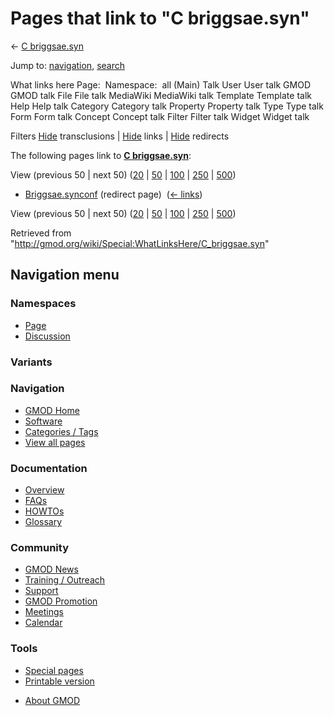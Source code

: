 <div id="mw-page-base" class="noprint">

</div>

<div id="mw-head-base" class="noprint">

</div>

<div id="content" class="mw-body" role="main">

<span id="top"></span>

<div id="mw-js-message" style="display:none;">

</div>



# <span dir="auto">Pages that link to "C briggsae.syn"</span>

<div id="bodyContent">

<div id="contentSub">

← [C briggsae.syn](/wiki/C_briggsae.syn "C briggsae.syn")

</div>

<div id="jump-to-nav" class="mw-jump">

Jump to: [navigation](#mw-navigation), [search](#p-search)

</div>

<div id="mw-content-text">

What links here Page:  Namespace:  all (Main) Talk User User talk GMOD
GMOD talk File File talk MediaWiki MediaWiki talk Template Template talk
Help Help talk Category Category talk Property Property talk Type Type
talk Form Form talk Concept Concept talk Filter Filter talk Widget
Widget talk

Filters
[Hide](/mediawiki/index.php?title=Special:WhatLinksHere/C_briggsae.syn&hidetrans=1 "Special:WhatLinksHere/C briggsae.syn")
transclusions \|
[Hide](/mediawiki/index.php?title=Special:WhatLinksHere/C_briggsae.syn&hidelinks=1 "Special:WhatLinksHere/C briggsae.syn")
links \|
[Hide](/mediawiki/index.php?title=Special:WhatLinksHere/C_briggsae.syn&hideredirs=1 "Special:WhatLinksHere/C briggsae.syn")
redirects

The following pages link to **[C
briggsae.syn](/wiki/C_briggsae.syn "C briggsae.syn")**:

View (previous 50 \| next 50)
([20](/mediawiki/index.php?title=Special:WhatLinksHere/C_briggsae.syn&limit=20 "Special:WhatLinksHere/C briggsae.syn")
\|
[50](/mediawiki/index.php?title=Special:WhatLinksHere/C_briggsae.syn&limit=50 "Special:WhatLinksHere/C briggsae.syn")
\|
[100](/mediawiki/index.php?title=Special:WhatLinksHere/C_briggsae.syn&limit=100 "Special:WhatLinksHere/C briggsae.syn")
\|
[250](/mediawiki/index.php?title=Special:WhatLinksHere/C_briggsae.syn&limit=250 "Special:WhatLinksHere/C briggsae.syn")
\|
[500](/mediawiki/index.php?title=Special:WhatLinksHere/C_briggsae.syn&limit=500 "Special:WhatLinksHere/C briggsae.syn"))

- [Briggsae.synconf](/mediawiki/index.php?title=Briggsae.synconf&redirect=no "Briggsae.synconf")
  (redirect page) ‎ <span class="mw-whatlinkshere-tools">([←
  links](/mediawiki/index.php?title=Special:WhatLinksHere&target=Briggsae.synconf "Special:WhatLinksHere"))</span>

View (previous 50 \| next 50)
([20](/mediawiki/index.php?title=Special:WhatLinksHere/C_briggsae.syn&limit=20 "Special:WhatLinksHere/C briggsae.syn")
\|
[50](/mediawiki/index.php?title=Special:WhatLinksHere/C_briggsae.syn&limit=50 "Special:WhatLinksHere/C briggsae.syn")
\|
[100](/mediawiki/index.php?title=Special:WhatLinksHere/C_briggsae.syn&limit=100 "Special:WhatLinksHere/C briggsae.syn")
\|
[250](/mediawiki/index.php?title=Special:WhatLinksHere/C_briggsae.syn&limit=250 "Special:WhatLinksHere/C briggsae.syn")
\|
[500](/mediawiki/index.php?title=Special:WhatLinksHere/C_briggsae.syn&limit=500 "Special:WhatLinksHere/C briggsae.syn"))

</div>

<div class="printfooter">

Retrieved from
"<http://gmod.org/wiki/Special:WhatLinksHere/C_briggsae.syn>"

</div>

<div id="catlinks" class="catlinks catlinks-allhidden">

</div>

<div class="visualClear">

</div>

</div>

</div>

<div id="mw-navigation">

## Navigation menu

<div id="mw-head">



<div id="left-navigation">

<div id="p-namespaces" class="vectorTabs" role="navigation"
aria-labelledby="p-namespaces-label">

### Namespaces

- <span id="ca-nstab-main"><a href="/wiki/C_briggsae.syn" accesskey="c"
  title="View the content page [c]">Page</a></span>
- <span id="ca-talk"><a
  href="/mediawiki/index.php?title=Talk:C_briggsae.syn&amp;action=edit&amp;redlink=1"
  accesskey="t"
  title="Discussion about the content page [t]">Discussion</a></span>

</div>

<div id="p-variants" class="vectorMenu emptyPortlet" role="navigation"
aria-labelledby="p-variants-label">

### 

### Variants[](#)

<div class="menu">

</div>

</div>

</div>

<div id="right-navigation">





</div>



</div>

</div>

</div>

<div id="mw-panel">

<div id="p-logo" role="banner">

<a href="/wiki/Main_Page"
style="background-image: url(http://gmod.org/images/GMOD-cogs.png);"
title="Visit the main page"></a>

</div>

<div id="p-Navigation" class="portal" role="navigation"
aria-labelledby="p-Navigation-label">

### Navigation

<div class="body">

- <span id="n-GMOD-Home">[GMOD Home](/wiki/Main_Page)</span>
- <span id="n-Software">[Software](/wiki/GMOD_Components)</span>
- <span id="n-Categories-.2F-Tags">[Categories /
  Tags](/wiki/Categories)</span>
- <span id="n-View-all-pages">[View all
  pages](/wiki/Special:AllPages)</span>

</div>

</div>

<div id="p-Documentation" class="portal" role="navigation"
aria-labelledby="p-Documentation-label">

### Documentation

<div class="body">

- <span id="n-Overview">[Overview](/wiki/Overview)</span>
- <span id="n-FAQs">[FAQs](/wiki/Category:FAQ)</span>
- <span id="n-HOWTOs">[HOWTOs](/wiki/Category:HOWTO)</span>
- <span id="n-Glossary">[Glossary](/wiki/Glossary)</span>

</div>

</div>

<div id="p-Community" class="portal" role="navigation"
aria-labelledby="p-Community-label">

### Community

<div class="body">

- <span id="n-GMOD-News">[GMOD News](/wiki/GMOD_News)</span>
- <span id="n-Training-.2F-Outreach">[Training /
  Outreach](/wiki/Training_and_Outreach)</span>
- <span id="n-Support">[Support](/wiki/Support)</span>
- <span id="n-GMOD-Promotion">[GMOD
  Promotion](/wiki/GMOD_Promotion)</span>
- <span id="n-Meetings">[Meetings](/wiki/Meetings)</span>
- <span id="n-Calendar">[Calendar](/wiki/Calendar)</span>

</div>

</div>

<div id="p-tb" class="portal" role="navigation"
aria-labelledby="p-tb-label">

### Tools

<div class="body">

- <span id="t-specialpages"><a href="/wiki/Special:SpecialPages" accesskey="q"
  title="A list of all special pages [q]">Special pages</a></span>
- <span id="t-print"><a
  href="/mediawiki/index.php?title=Special:WhatLinksHere/C_briggsae.syn&amp;printable=yes"
  rel="alternate" accesskey="p"
  title="Printable version of this page [p]">Printable version</a></span>

</div>

</div>

</div>

</div>

<div id="footer" role="contentinfo">

- <span id="footer-places-about">[About
  GMOD](/wiki/GMOD:About "GMOD:About")</span>

<!-- -->






</div>
